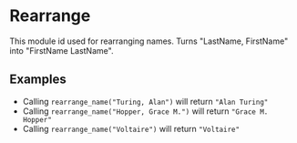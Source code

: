 Rearrange
=========

This module id used for rearranging names.
Turns "LastName, FirstName" into "FirstName LastName".

## Examples

 * Calling `rearrange_name("Turing, Alan")` will return `"Alan Turing"`
 * Calling `rearrange_name("Hopper, Grace M.")` will return `"Grace M. Hopper"`
 * Calling `rearrange_name("Voltaire")` will return `"Voltaire"`
